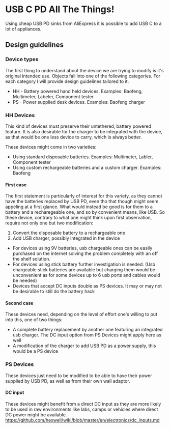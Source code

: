 # USB C PD All The Things!

Using cheap USB PD sinks from AliExpress it is possible to add USB C to a lot of appliances.

## Design guidelines

### Device types

The first thing to understand about the device we are trying to modify is it's original intended use. Objects fall into one of the following categories. For each category I will provide design guidelines tailored to it.

- HH - Battery powered hand held devices. Examples: Baofeng, Multimeter, Labeler, Component tester
- PS - Power supplied desk devices. Examples: Baofeng charger

### HH Devices

This kind of devices must preserve their untethered, battery powered feature. It is also desirable for the charger to be integrated with the device, as that would be one less device to carry, which is always better.

These devices might come in two varieties:
- Using standard disposable batteries. Examples: Multimeter, Labler, Component tester
- Using custom rechargeable batteries and a custom charger. Examples: Baofeng

#### First case

The first statement is particularly of interest for this variety, as they cannot have the batteries replaced by USB PD, even tho that though might seem appeling at a first glance. What would instead be good is for them to a battery and a recharegeable one, and so by convenient means, like USB. So these device, contrary to what one might think upon first observation, require not only one but two modification:
1) Convert the disposable battery to a rechargeable one
2) Add USB charger, possibly integrated in the device

- For devices using 9V batteries, usb chargeable ones can be easily purchased on the internet solving the problem completely with an off the shelf solution.
- For devices using stick battery further investigation is needed. (Usb chargeable stick batteries are available but charging them would be unconvenient as for some devices up to 6 usb ports and cables would be needed)
- Devices that accept DC inputs double as PS devices. It may or may not be desirable to still do the battery hack

#### Second case

These devices need, depending on the level of effort one's willing to put into this, one of two things:
- A complete battery replacement by another one featuring an integrated usb charger. The DC input option from PS Devices might apply here as well
- A modification of the charger to add USB PD as a power supply, this would be a PS device

### PS Devices

These devices just need to be modified to be able to have their power supplied by USB PD, as well as from their own wall adaptor.

#### DC input

These devices might benefit from a direct DC input as they are more likely to be used in raw environments like labs, camps or vehicles where direct DC power might be available.
https://github.com/hexwell/wiki/blob/master/en/electronics/dc_inputs.md
